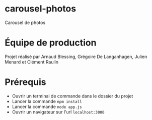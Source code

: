 # carousel-photos
 Carousel de photos

# Équipe de production
Projet réalisé par Arnaud Blessing, Grégoire De Langanhagen, Julien Menard et Clément Raulin

# Prérequis
- Ouvrir un terminal de commande dans le dossier du projet
- Lancer la commande `npm install`
- Lancer la commande `node app.js`
- Ouvrir un navigateur sur l'url `localhost:3000`
